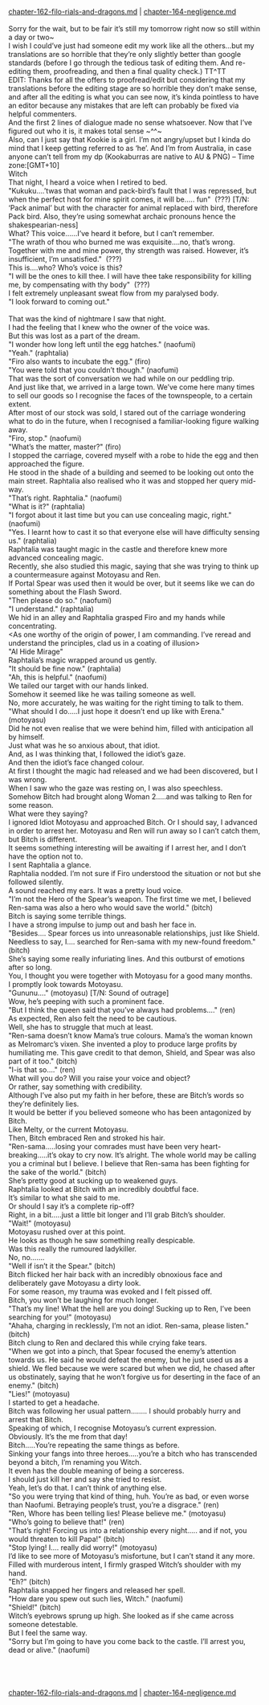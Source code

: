 [chapter-162-filo-rials-and-dragons.md](./chapter-162-filo-rials-and-dragons.md) | [chapter-164-negligence.md](./chapter-164-negligence.md) <br/>
<br/>
Sorry for the wait, but to be fair it’s still my tomorrow right now so still within a day or two~<br/>
I wish I could’ve just had someone edit my work like all the others…but my translations are so horrible that they’re only slightly better than google standards (before I go through the tedious task of editing them. And re-editing them, proofreading, and then a final quality check.) TT^TT<br/>
EDIT: Thanks for all the offers to proofread/edit but considering that my translations before the editing stage are so horrible they don’t make sense, and after all the editing is what you can see now, it’s kinda pointless to have an editor because any mistakes that are left can probably be fixed via helpful commenters.<br/>
And the first 2 lines of dialogue made no sense whatsoever. Now that I’ve figured out who it is, it makes total sense ~^^~<br/>
Also, can I just say that Kookie is a girl. I’m not angry/upset but I kinda do mind that I keep getting referred to as ‘he’. And I’m from Australia, in case anyone can’t tell from my dp (Kookaburras are native to AU & PNG) – Time zone:[GMT+10]<br/>
Witch<br/>
That night, I heard a voice when I retired to bed.<br/>
"Kukuku….’twas that woman and pack-bird’s fault that I was repressed, but when the perfect host for mine spirit comes, it will be….. fun"  (???) [T/N: ‘Pack animal’ but with the character for animal replaced with bird, therefore Pack bird. Also, they’re using somewhat archaic pronouns hence the shakespearian-ness]<br/>
What? This voice……I’ve heard it before, but I can’t remember.<br/>
"The wrath of thou who burned me was exquisite….no, that’s wrong. Together with me and mine power, thy strength was raised. However, it’s insufficient, I’m unsatisfied."  (???)<br/>
This is….who? Who’s voice is this?<br/>
"I will be the ones to kill thee. I will have thee take responsibility for killing me, by compensating with thy body"  (???)<br/>
I felt extremely unpleasant sweat flow from my paralysed body.<br/>
"I look forward to coming out."<br/>
<br/>
That was the kind of nightmare I saw that night.<br/>
I had the feeling that I knew who the owner of the voice was.<br/>
But this was lost as a part of the dream.<br/>
"I wonder how long left until the egg hatches." (naofumi)<br/>
"Yeah." (raphtalia)<br/>
"Firo also wants to incubate the egg." (firo)<br/>
"You were told that you couldn’t though." (naofumi)<br/>
That was the sort of conversation we had while on our peddling trip.<br/>
And just like that, we arrived in a large town. We’ve come here many times to sell our goods so I recognise the faces of the townspeople, to a certain extent.<br/>
After most of our stock was sold, I stared out of the carriage wondering what to do in the future, when I recognised a familiar-looking figure walking away.<br/>
"Firo, stop." (naofumi)<br/>
"What’s the matter, master?" (firo)<br/>
I stopped the carriage, covered myself with a robe to hide the egg and then approached the figure.<br/>
He stood in the shade of a building and seemed to be looking out onto the main street. Raphtalia also realised who it was and stopped her query mid-way.<br/>
"That’s right. Raphtalia." (naofumi)<br/>
"What is it?" (raphtalia)<br/>
"I forgot about it last time but you can use concealing magic, right." (naofumi)<br/>
"Yes. I learnt how to cast it so that everyone else will have difficulty sensing us." (raphtalia)<br/>
Raphtalia was taught magic in the castle and therefore knew more advanced concealing magic.<br/>
Recently, she also studied this magic, saying that she was trying to think up a countermeasure against Motoyasu and Ren.<br/>
If Portal Spear was used then it would be over, but it seems like we can do something about the Flash Sword.<br/>
"Then please do so." (naofumi)<br/>
"I understand." (raphtalia)<br/>
We hid in an alley and Raphtalia grasped Firo and my hands while concentrating.<br/>
<As one worthy of the origin of power, I am commanding. I’ve reread and understand the principles, clad us in a coating of illusion><br/>
"Al Hide Mirage"<br/>
Raphtalia’s magic wrapped around us gently.<br/>
"It should be fine now." (raphtalia)<br/>
"Ah, this is helpful." (naofumi)<br/>
We tailed our target with our hands linked.<br/>
Somehow it seemed like he was tailing someone as well.<br/>
No, more accurately, he was waiting for the right timing to talk to them.<br/>
"What should I do…..I just hope it doesn’t end up like with Erena." (motoyasu)<br/>
Did he not even realise that we were behind him, filled with anticipation all by himself.<br/>
Just what was he so anxious about, that idiot.<br/>
And, as I was thinking that, I followed the idiot’s gaze.<br/>
And then the idiot’s face changed colour.<br/>
At first I thought the magic had released and we had been discovered, but I was wrong.<br/>
When I saw who the gaze was resting on, I was also speechless.<br/>
Somehow Bitch had brought along Woman 2…..and was talking to Ren for some reason.<br/>
What were they saying?<br/>
I ignored Idiot Motoyasu and approached Bitch. Or I should say, I advanced in order to arrest her. Motoyasu and Ren will run away so I can’t catch them, but Bitch is different.<br/>
It seems something interesting will be awaiting if I arrest her, and I don’t have the option not to.<br/>
I sent Raphtalia a glance.<br/>
Raphtalia nodded. I’m not sure if Firo understood the situation or not but she followed silently.<br/>
A sound reached my ears. It was a pretty loud voice.<br/>
"I’m not the Hero of the Spear’s weapon. The first time we met, I believed Ren-sama was also a hero who would save the world." (bitch)<br/>
Bitch is saying some terrible things.<br/>
I have a strong impulse to jump out and bash her face in.<br/>
"Besides…. Spear forces us into unreasonable relationships, just like Shield. Needless to say, I…. searched for Ren-sama with my new-found freedom." (bitch)<br/>
She’s saying some really infuriating lines. And this outburst of emotions after so long.<br/>
You, I thought you were together with Motoyasu for a good many months.<br/>
I promptly look towards Motoyasu.<br/>
"Gununu…." (motoyasu) [T/N: Sound of outrage]<br/>
Wow, he’s peeping with such a prominent face.<br/>
"But I think the queen said that you’ve always had problems…." (ren)<br/>
As expected, Ren also felt the need to be cautious.<br/>
Well, she has to struggle that much at least.<br/>
"Ren-sama doesn’t know Mama’s true colours. Mama’s the woman known as Melromarc’s vixen. She invented a ploy to produce large profits by humiliating me. This gave credit to that demon, Shield, and Spear was also part of it too." (bitch)<br/>
"I-is that so…." (ren)<br/>
What will you do? Will you raise your voice and object?<br/>
Or rather, say something with credibility.<br/>
Although I’ve also put my faith in her before, these are Bitch’s words so they’re definitely lies.<br/>
It would be better if you believed someone who has been antagonized by Bitch.<br/>
Like Melty, or the current Motoyasu.<br/>
Then, Bitch embraced Ren and stroked his hair.<br/>
"Ren-sama…..losing your comrades must have been very heart-breaking…..it’s okay to cry now. It’s alright. The whole world may be calling you a criminal but I believe. I believe that Ren-sama has been fighting for the sake of the world." (bitch)<br/>
She’s pretty good at sucking up to weakened guys.<br/>
Raphtalia looked at Bitch with an incredibly doubtful face.<br/>
It’s similar to what she said to me.<br/>
Or should I say it’s a complete rip-off?<br/>
Right, in a bit…..just a little bit longer and I’ll grab Bitch’s shoulder.<br/>
"Wait!" (motoyasu)<br/>
Motoyasu rushed over at this point.<br/>
He looks as though he saw something really despicable.<br/>
Was this really the rumoured ladykiller.<br/>
No, no…….<br/>
"Well if isn’t it the Spear." (bitch)<br/>
Bitch flicked her hair back with an incredibly obnoxious face and deliberately gave Motoyasu a dirty look.<br/>
For some reason, my trauma was evoked and I felt pissed off.<br/>
Bitch, you won’t be laughing for much longer.<br/>
"That’s my line! What the hell are you doing! Sucking up to Ren, I’ve been searching for you!" (motoyasu)<br/>
"Ahaha, charging in recklessly, I’m not an idiot. Ren-sama, please listen." (bitch)<br/>
Bitch clung to Ren and declared this while crying fake tears.<br/>
"When we got into a pinch, that Spear focused the enemy’s attention towards us. He said he would defeat the enemy, but he just used us as a shield. We fled because we were scared but when we did, he chased after us obstinately, saying that he won’t forgive us for deserting in the face of an enemy." (bitch)<br/>
"Lies!" (motoyasu)<br/>
I started to get a headache.<br/>
Bitch was following her usual pattern…….. I should probably hurry and arrest that Bitch.<br/>
Speaking of which, I recognise Motoyasu’s current expression.<br/>
Obviously. It’s the me from that day!<br/>
Bitch…..You’re repeating the same things as before.<br/>
Sinking your fangs into three heroes…..you’re a bitch who has transcended beyond a bitch, I’m renaming you Witch.<br/>
It even has the double meaning of being a sorceress.<br/>
I should just kill her and say she tried to resist.<br/>
Yeah, let’s do that. I can’t think of anything else.<br/>
"So you were trying that kind of thing, huh. You’re as bad, or even worse than Naofumi. Betraying people’s trust, you’re a disgrace." (ren)<br/>
"Ren, Whore has been telling lies! Please believe me." (motoyasu)<br/>
"Who’s going to believe that!" (ren)<br/>
"That’s right! Forcing us into a relationship every night….. and if not, you would threaten to kill Papa!" (bitch)<br/>
"Stop lying! I…. really did worry!" (motoyasu)<br/>
I’d like to see more of Motoyasu’s misfortune, but I can’t stand it any more.<br/>
Filled with murderous intent, I firmly grasped Witch’s shoulder with my hand.<br/>
"Eh?" (bitch)<br/>
Raphtalia snapped her fingers and released her spell.<br/>
"How dare you spew out such lies, Witch." (naofumi)<br/>
"Shield!" (bitch)<br/>
Witch’s eyebrows sprung up high. She looked as if she came across someone detestable.<br/>
But I feel the same way.<br/>
"Sorry but I’m going to have you come back to the castle. I’ll arrest you, dead or alive." (naofumi)<br/>
<br/>
<br/>
<br/>
<br/>
[chapter-162-filo-rials-and-dragons.md](./chapter-162-filo-rials-and-dragons.md) | [chapter-164-negligence.md](./chapter-164-negligence.md) <br/>

